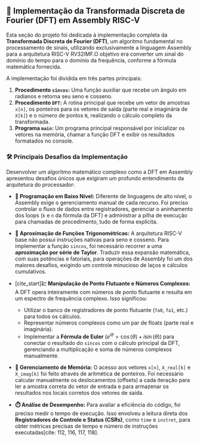 ## 🔬 Implementação da Transformada Discreta de Fourier (DFT) em Assembly RISC-V

Esta seção do projeto foi dedicada à implementação completa da **Transformada Discreta de Fourier (DFT)**, um algoritmo fundamental no processamento de sinais, utilizando exclusivamente a linguagem Assembly para a arquitetura RISC-V RV32IMF.O objetivo era converter um sinal do domínio do tempo para o domínio da frequência, conforme a fórmula matemática fornecida.

A implementação foi dividida em três partes principais:

1.  **Procedimento `sincos`:** Uma função auxiliar que recebe um ângulo em radianos e retorna seu seno e cosseno.
2.  **Procedimento `DFT`:** A rotina principal que recebe um vetor de amostras `x[n]`, os ponteiros para os vetores de saída (parte real e imaginária de `X[k]`) e o número de pontos `N`, realizando o cálculo completo da transformada.
3. **Programa `main`:** Um programa principal responsável por inicializar os vetores na memória, chamar a função DFT e exibir os resultados formatados no console.

### 🛠️ Principais Desafios da Implementação

Desenvolver um algoritmo matemático complexo como a DFT em Assembly apresentou desafios únicos que exigiram um profundo entendimento da arquitetura do processador:

* **🤯 Programação em Baixo Nível:** Diferente de linguagens de alto nível, o Assembly exige o gerenciamento manual de cada recurso. Foi preciso controlar o fluxo de dados entre registradores, gerenciar o aninhamento dos loops (`k` e `n` da fórmula da DFT) e administrar a pilha de execução para chamadas de procedimento, tudo de forma explícita.

* **📐 Aproximação de Funções Trigonométricas:** A arquitetura RISC-V base não possui instruções nativas para seno e cosseno. Para implementar a função `sincos`, foi necessário recorrer a uma **aproximação por série de Taylor**. Traduzir essa expansão matemática, com suas potências e fatoriais, para operações de Assembly foi um dos maiores desafios, exigindo um controle minucioso de laços e cálculos cumulativos.

* [cite_start]**💹 Manipulação de Ponto Flutuante e Números Complexos:** A DFT opera inteiramente com números de ponto flutuante e resulta em um espectro de frequência complexo. Isso significou:
    * Utilizar o banco de registradores de ponto flutuante (`fa0`, `fa1`, etc.) para todos os cálculos.
    * Representar números complexos como um par de floats (parte real e imaginária).
    * Implementar a **Fórmula de Euler** ($e^{i\theta} = \cos(\theta) + i\sin(\theta)$)  para conectar o resultado do `sincos` com o cálculo principal da DFT, gerenciando a multiplicação e soma de números complexos manualmente.

* **💾 Gerenciamento de Memória:** O acesso aos vetores `x[n]`, `X_real[k]` e `X_imag[k]` foi feito através de aritmética de ponteiros. Foi necessário calcular manualmente os deslocamentos (offsets) a cada iteração para ler a amostra correta do vetor de entrada e para armazenar os resultados nos locais corretos dos vetores de saída.

* **⏱️ Análise de Desempenho:** Para avaliar a eficiência do código, foi preciso medir o tempo de execução. Isso envolveu a leitura direta dos **Registradores de Controle e Status (CSRs)**, como `time` e `instret`, para obter métricas precisas de tempo e número de instruções executadas[cite: 112, 116, 117, 118].

